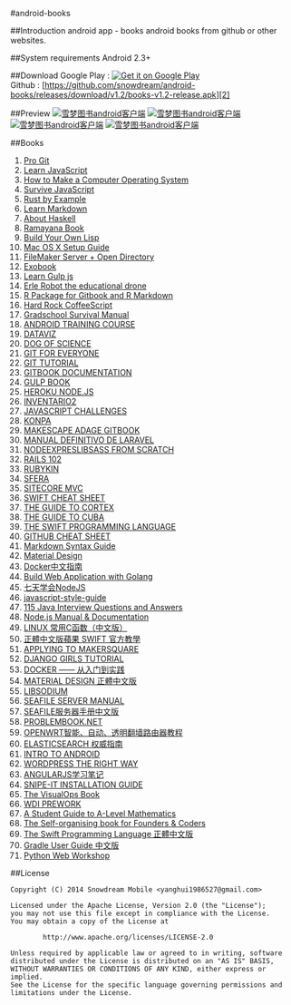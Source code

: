 #android-books

##Introduction
android app - books
android books from github or other websites.

##System requirements
Android 2.3+

##Download
Google Play : [![Get it on Google Play](https://developer.android.com/images/brand/en_generic_rgb_wo_60.png "Get it on Google Play")][1]       
Github : [https://github.com/snowdream/android-books/releases/download/v1.2/books-v1.2-release.apk][2]

##Preview
[![雪梦图书android客户端](https://raw.githubusercontent.com/snowdream/android-books/master/docs/preview/device-2015-01-24-223829.png)](https://play.google.com/store/apps/details?id=com.github.snowdream.android.apps.jokes)
[![雪梦图书android客户端](https://raw.githubusercontent.com/snowdream/android-books/master/docs/preview/device-2015-01-24-223848.png)](https://play.google.com/store/apps/details?id=com.github.snowdream.android.apps.books)
[![雪梦图书android客户端](https://raw.githubusercontent.com/snowdream/android-books/master/docs/preview/device-2015-01-24-223935.png)](https://play.google.com/store/apps/details?id=com.github.snowdream.android.apps.books)
[![雪梦图书android客户端](https://raw.githubusercontent.com/snowdream/android-books/master/docs/preview/device-2015-01-24-224002.png)](https://play.google.com/store/apps/details?id=com.github.snowdream.android.apps.books)

##Books
1. [Pro Git](https://github.com/snowdream/android-books/blob/master/release/Pro_Git-release-v1.1.apk?raw=true)
1. [Learn JavaScript](https://github.com/snowdream/android-books/blob/master/release/Learn_JavaScript-release-v1.1.apk?raw=true)
1. [How to Make a Computer Operating System](https://github.com/snowdream/android-books/blob/master/release/How_to_Make_a_Computer_Operating_System-release-v1.1.apk?raw=true)         
1. [Survive JavaScript](https://github.com/snowdream/android-books/blob/master/release/Survive_JavaScript-release-v1.1.apk?raw=true)         
1. [Rust by Example](https://github.com/snowdream/android-books/blob/master/release/Rust_by_Example-release-v1.1.apk?raw=true)         
1. [Learn Markdown](https://github.com/snowdream/android-books/blob/master/release/Learn_Markdown-release-v1.1.apk?raw=true)         
1. [About Haskell](https://github.com/snowdream/android-books/blob/master/release/About_Haskell-release-v1.1.apk?raw=true)         
1. [Ramayana Book](https://github.com/snowdream/android-books/blob/master/release/Ramayana_Book-release-v1.1.apk?raw=true)         
1. [Build Your Own Lisp](https://github.com/snowdream/android-books/blob/master/release/Build_Your_Own_Lisp-release-v1.1.apk?raw=true)         
1. [Mac OS X Setup Guide](https://github.com/snowdream/android-books/blob/master/release/Mac_OS_X_Setup_Guide-release-v1.1.apk?raw=true)         
1. [FileMaker Server + Open Directory](https://github.com/snowdream/android-books/blob/master/release/FileMaker_Open_Directory-release-v1.1.apk?raw=true)      
1. [Exobook](https://github.com/snowdream/android-books/blob/master/release/Exobook-release-v1.1.apk?raw=true)            
1. [Learn Gulp js](https://github.com/snowdream/android-books/blob/master/release/Learn_Gulp_js-release-v1.1.apk?raw=true)            
1. [Erle Robot the educational drone](https://github.com/snowdream/android-books/blob/master/release/Erle_Robot_the_educational_drone-release-v1.1.apk?raw=true)            
1. [R Package for Gitbook and R Markdown](https://github.com/snowdream/android-books/blob/master/release/R_Package_for_Gitbook_and_R_Markdown-release-v1.1.apk?raw=true)            
1. [Hard Rock CoffeeScript](https://github.com/snowdream/android-books/blob/master/release/Hard_Rock_CoffeeScript-release-v1.1.apk?raw=true)            
1. [Gradschool Survival Manual](https://github.com/snowdream/android-books/blob/master/release/Gradschool_Survival_Manual-release-v1.1.apk?raw=true)        
1. [ANDROID TRAINING COURSE](https://github.com/snowdream/android-books/blob/master/release/Android_Training_Course_in_Chinese-release-v1.1.apk?raw=true)           
1. [DATAVIZ](https://github.com/snowdream/android-books/blob/master/release/Dataviz-release-v1.1.apk?raw=true)                  
1. [DOG OF SCIENCE](https://github.com/snowdream/android-books/blob/master/release/Dog_Of_Science-release-v1.1.apk?raw=true)           
1. [GIT FOR EVERYONE](https://github.com/snowdream/android-books/blob/master/release/Git_for_Everyone-release-v1.1.apk?raw=true)           
1. [GIT TUTORIAL](https://github.com/snowdream/android-books/blob/master/release/Git_Tutorial-release-v1.1.apk?raw=true)           
1. [GITBOOK DOCUMENTATION](https://github.com/snowdream/android-books/blob/master/release/GitBook_Documentation-release-v1.1.apk?raw=true)           
1. [GULP BOOK](https://github.com/snowdream/android-books/blob/master/release/gulp_book-release-v1.1.apk?raw=true)           
1. [HEROKU NODE.JS](https://github.com/snowdream/android-books/blob/master/release/Heroku_Node_js-release-v1.1.apk?raw=true)           
1. [INVENTARIO2](https://github.com/snowdream/android-books/blob/master/release/Inventario2-release-v1.1.apk?raw=true)           
1. [JAVASCRIPT CHALLENGES](https://github.com/snowdream/android-books/blob/master/release/Javascript_Challenges-release-v1.1.apk?raw=true)           
1. [KONPA](https://github.com/snowdream/android-books/blob/master/release/Konpa-release-v1.1.apk?raw=true)                    
1. [MAKESCAPE ADAGE GITBOOK ](https://github.com/snowdream/android-books/blob/master/release/makescape_adage_gitbook-release-v1.1.apk?raw=true)           
1. [MANUAL DEFINITIVO DE LARAVEL](https://github.com/snowdream/android-books/blob/master/release/Manual_definitivo_de_Laravel-release-v1.1.apk?raw=true)           
1. [NODEEXPRESLIBSASS FROM SCRATCH](https://github.com/snowdream/android-books/blob/master/release/Nodeexpreslibsass_from_scratch-release-v1.1.apk?raw=true)           
1. [RAILS 102](https://github.com/snowdream/android-books/blob/master/release/Rails_102-release-v1.1.apk?raw=true)                   
1. [RUBYKIN](https://github.com/snowdream/android-books/blob/master/release/RubyKin-release-v1.1.apk?raw=true)           
1. [SFERA](https://github.com/snowdream/android-books/blob/master/release/SFERA-release-v1.1.apk?raw=true)           
1. [SITECORE MVC](https://github.com/snowdream/android-books/blob/master/release/Sitecore_MVC_The_Community_Book-release-v1.1.apk?raw=true)           
1. [SWIFT CHEAT SHEET](https://github.com/snowdream/android-books/blob/master/release/Swift_cheat_sheet-release-v1.1.apk?raw=true)           
1. [THE GUIDE TO CORTEX](https://github.com/snowdream/android-books/blob/master/release/The_Guide_to_Cortex_Chinese_Version-release-v1.1.apk?raw=true)           
1. [THE GUIDE TO CUBA ](https://github.com/snowdream/android-books/blob/master/release/The_Guide_To_Cuba-release-v1.1.apk?raw=true)           
1. [THE SWIFT PROGRAMMING LANGUAGE](https://github.com/snowdream/android-books/blob/master/release/The_Swift_Programming_Language_In_Chinese-release-v1.1.apk?raw=true)           
1. [GITHUB CHEAT SHEET](https://github.com/snowdream/android-books/blob/master/release/github_cheat_sheet-release-v1.1.apk?raw=true)     
1. [Markdown Syntax Guide](https://github.com/snowdream/android-books/blob/master/release/markdown_syntax-release-v1.1.apk?raw=true)      
1. [Material Design](https://github.com/snowdream/android-books/blob/master/release/material_design-release-v1.1.apk?raw=true)     
1. [Docker中文指南](https://github.com/snowdream/android-books/blob/master/release/chinese_docker-release-v1.1.apk?raw=true)    
1. [Build Web Application with Golang](https://github.com/snowdream/android-books/blob/master/release/building_web_apps_with_go-release-v1.1.apk?raw=true)    
1. [七天学会NodeJS](https://github.com/snowdream/android-books/blob/master/release/seven_days_nodejs-release-v1.1.apk?raw=true)    
1. [javascript-style-guide](https://github.com/snowdream/android-books/blob/master/release/javascript_style_guide-release-v1.1.apk?raw=true)    
1. [115 Java Interview Questions and Answers](https://github.com/snowdream/android-books/blob/master/release/java_Interview_Questions_and_Answers-release-v1.1.apk?raw=true)     
1. [Node.js Manual & Documentation](https://github.com/snowdream/android-books/blob/master/release/Nodejs_Documentation-release-v1.1.apk?raw=true)         
1. [LINUX 常用C函数（中文版）](https://github.com/snowdream/android-books/blob/master/release/linux_c_functions_zh-release-v1.1.apk?raw=true)        
1. [正體中文版蘋果 SWIFT 官方教學](https://github.com/snowdream/android-books/blob/master/release/The_Swift_Programming_Language_In_Chinese_TW-release-v1.1.apk?raw=true)     
1. [APPLYING TO MAKERSQUARE](https://github.com/snowdream/android-books/blob/master/release/preparing_for_makersquare-release-v1.1.apk?raw=true)     
1. [DJANGO GIRLS TUTORIAL ](https://github.com/snowdream/android-books/blob/master/release/djangogirls_tutorial-release-v1.1.apk?raw=true)     
1. [DOCKER —— 从入门到实践](https://github.com/snowdream/android-books/blob/master/release/docker_practice-release-v1.1.apk?raw=true)     
1. [MATERIAL DESIGN 正體中文版 ](https://github.com/snowdream/android-books/blob/master/release/material_design_tw-release-v1.1.apk?raw=true)     
1. [LIBSODIUM](https://github.com/snowdream/android-books/blob/master/release/libsodium-release-v1.1.apk?raw=true)     
1. [SEAFILE SERVER MANUAL](https://github.com/snowdream/android-books/blob/master/release/Seafile_Server_Manual-release-v1.1.apk?raw=true)     
1. [SEAFILE服务器手册中文版](https://github.com/snowdream/android-books/blob/master/release/Seafile_Server_Manual_zh-release-v1.1.apk?raw=true)     
1. [PROBLEMBOOK.NET](https://github.com/snowdream/android-books/blob/master/release/ProblemBookNET-release-v1.1.apk?raw=true)     
1. [OPENWRT智能、自动、透明翻墙路由器教程](https://github.com/snowdream/android-books/blob/master/release/openwrt_fanqiang-release-v1.1.apk?raw=true)      
1. [ELASTICSEARCH 权威指南](https://github.com/snowdream/android-books/blob/master/release/learnelasticsearch-release-v1.1.apk?raw=true)      
1. [INTRO TO ANDROID](https://github.com/snowdream/android-books/blob/master/release/intro_to_android-release-v1.1.apk?raw=true)      
1. [WORDPRESS THE RIGHT WAY ](https://github.com/snowdream/android-books/blob/master/release/wordpress_the_right_way-release-v1.1.apk?raw=true)      
1. [ANGULARJS学习笔记 ](https://github.com/snowdream/android-books/blob/master/release/angularjs_learning_notes-release-v1.1.apk?raw=true)      
1. [SNIPE-IT INSTALLATION GUIDE](https://github.com/snowdream/android-books/blob/master/release/snipe_it_manual-release-v1.1.apk?raw=true)      
1. [The VisualOps Book](https://github.com/snowdream/android-books/blob/master/release/visualops-release-v1.1.apk?raw=true)      
1. [WDI PREWORK](https://github.com/snowdream/android-books/blob/master/release/wdi_prework-release-v1.1.apk?raw=true)      
1. [A Student Guide to A-Level Mathematics](https://github.com/snowdream/android-books/blob/master/release/a_level_mathematics_guide-release-v1.1.apk?raw=true)      
1. [The Self-organising book for Founders & Coders](https://github.com/snowdream/android-books/blob/master/release/selforganising-release-v1.1.apk?raw=true)      
1. [The Swift Programming Language 正體中文版](https://github.com/snowdream/android-books/blob/master/release/the_swift_programming_language_zh_tw-release-v1.1.apk)      
1. [Gradle User Guide 中文版](https://github.com/snowdream/android-books/blob/master/release/gradle_user_guide_zh-release-v1.1.apk?raw=true)      
1. [Python Web Workshop](https://github.com/snowdream/android-books/blob/master/release/python_web_workshop-release-v1.1.apk?raw=true)      
    


##License
```
Copyright (C) 2014 Snowdream Mobile <yanghui1986527@gmail.com>

Licensed under the Apache License, Version 2.0 (the "License");
you may not use this file except in compliance with the License.
You may obtain a copy of the License at

        http://www.apache.org/licenses/LICENSE-2.0

Unless required by applicable law or agreed to in writing, software
distributed under the License is distributed on an "AS IS" BASIS,
WITHOUT WARRANTIES OR CONDITIONS OF ANY KIND, either express or implied.
See the License for the specific language governing permissions and
limitations under the License.
```

[1]:https://play.google.com/store/apps/details?id=com.github.snowdream.android.apps.books
[2]:https://github.com/snowdream/android-books/releases/download/v1.2/books-v1.2-release.apk

